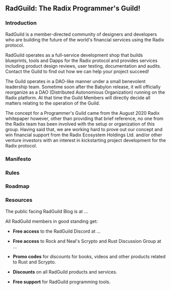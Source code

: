 ## RadGuild: The Radix Programmer's Guild!

### Introduction

RadGuild is a member-directed community of designers and developers who are building the future of the world's financial services using the Radix protocol.

RadGuild operates as a full-service development shop that builds blueprints, tools and Dapps for the Radix protocol and provides services including product design reviews, user testing, documentation and audits. Contact the Guild to find out how we can help your project succeed!

The Guild operates in a DAO-like manner under a small benevolent leadership team. Sometime soon after the Babylon release, it will officially reorganize as a DAO (Distributed Autonomious Organization) running on the Radix platform. At that time the Guild Members will directly decide all matters relating to the operation of the Guild.

The concept for a Programmer's Guild came from the August 2020 Radix whitepaper however, other than providing that brief reference, no one from the Radix team has been involved with the setup or organization of this group. Having said that, we are working hard to prove out our concept and win financial support from the Radix Ecosystem Holdings Ltd. and/or other venture investors with an interest in kickstarting project development for the Radix protocol.

### Manifesto

### Rules

### Roadmap

### Resources

The public facing RadGuild Blog is at ...

All RadGuild members in good standing get:

- **Free access** to the RadGuild Discord at ...

- **Free access** to Rock and Neal's Scrypto and Rust Discussion Group at ...

- **Promo codes** for discounts for books, videos and other products related to Rust and Scrypto.

- **Discounts** on all RadGuild products and services.

- **Free support** for RadGuild programming tools.

